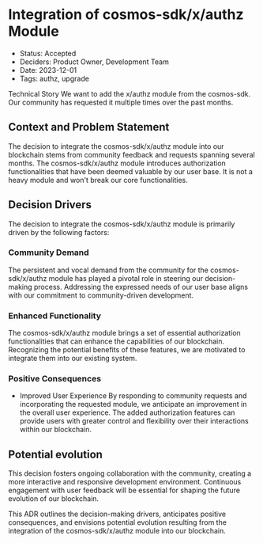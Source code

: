 # Integration of cosmos-sdk/x/authz Module

- Status: Accepted
- Deciders: Product Owner, Development Team
- Date: 2023-12-01
- Tags: authz, upgrade

Technical Story
We want to add the x/authz module from the cosmos-sdk. Our community has requested it multiple times over the past months. 

## Context and Problem Statement

The decision to integrate the cosmos-sdk/x/authz module into our blockchain stems from community feedback and requests spanning several months. The cosmos-sdk/x/authz module introduces authorization functionalities that have been deemed valuable by our user base. It is not a heavy module and won't break our core functionalities.

## Decision Drivers

The decision to integrate the cosmos-sdk/x/authz module is primarily driven by the following factors:

### Community Demand

The persistent and vocal demand from the community for the cosmos-sdk/x/authz module has played a pivotal role in steering our decision-making process. Addressing the expressed needs of our user base aligns with our commitment to community-driven development.

### Enhanced Functionality

The cosmos-sdk/x/authz module brings a set of essential authorization functionalities that can enhance the capabilities of our blockchain. Recognizing the potential benefits of these features, we are motivated to integrate them into our existing system.

### Positive Consequences

- Improved User Experience
By responding to community requests and incorporating the requested module, we anticipate an improvement in the overall user experience. The added authorization features can provide users with greater control and flexibility over their interactions within our blockchain.

## Potential evolution

This decision fosters ongoing collaboration with the community, creating a more interactive and responsive development environment. Continuous engagement with user feedback will be essential for shaping the future evolution of our blockchain.

This ADR outlines the decision-making drivers, anticipates positive consequences, and envisions potential evolution resulting from the integration of the cosmos-sdk/x/authz module into our blockchain.